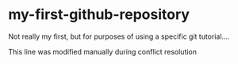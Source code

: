 # my-first-github-repository
Not really my first, but for purposes of using a specific git tutorial....

This line was modified manually during conflict resolution
